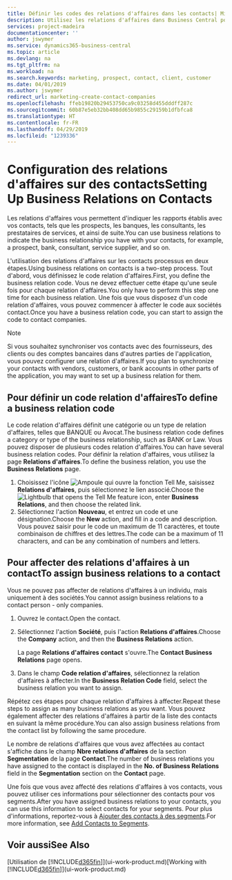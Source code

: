 ```yaml
---
title: Définir les codes des relations d'affaires dans les contacts| Microsoft Docs
description: Utilisez les relations d'affaires dans Business Central pour vous aider avec le marketing et désigner les rapports établis avec vos prospects, clients, notamment les banques ou les prestataires de services.
services: project-madeira
documentationcenter: ''
author: jswymer
ms.service: dynamics365-business-central
ms.topic: article
ms.devlang: na
ms.tgt_pltfrm: na
ms.workload: na
ms.search.keywords: marketing, prospect, contact, client, customer
ms.date: 04/01/2019
ms.author: jswymer
redirect_url: marketing-create-contact-companies
ms.openlocfilehash: ffeb19820b29453750ca9c03258d455dddff287c
ms.sourcegitcommit: 60b87e5eb32bb408dd65b9855c29159b1dfbfca8
ms.translationtype: HT
ms.contentlocale: fr-FR
ms.lasthandoff: 04/29/2019
ms.locfileid: "1239336"
---
```

# <a name="setting-up-business-relations-on-contacts"></a><span data-ttu-id="daa6e-103">Configuration des relations d'affaires sur des contacts</span><span class="sxs-lookup"><span data-stu-id="daa6e-103">Setting Up Business Relations on Contacts</span></span>
<span data-ttu-id="daa6e-104">Les relations d'affaires vous permettent d'indiquer les rapports établis avec vos contacts, tels que les prospects, les banques, les consultants, les prestataires de services, et ainsi de suite.</span><span class="sxs-lookup"><span data-stu-id="daa6e-104">You can use business relations to indicate the business relationship you have with your contacts, for example, a prospect, bank, consultant, service supplier, and so on.</span></span>

<span data-ttu-id="daa6e-105">L'utilisation des relations d'affaires sur les contacts processus en deux étapes.</span><span class="sxs-lookup"><span data-stu-id="daa6e-105">Using business relations on contacts is a two-step process.</span></span> <span data-ttu-id="daa6e-106">Tout d'abord, vous définissez le code relation d'affaires.</span><span class="sxs-lookup"><span data-stu-id="daa6e-106">First, you define the business relation code.</span></span> <span data-ttu-id="daa6e-107">Vous ne devez effectuer cette étape qu'une seule fois pour chaque relation d'affaires.</span><span class="sxs-lookup"><span data-stu-id="daa6e-107">You only have to perform this step one time for each business relation.</span></span> <span data-ttu-id="daa6e-108">Une fois que vous disposez d'un code relation d'affaires, vous pouvez commencer à affecter le code aux sociétés contact.</span><span class="sxs-lookup"><span data-stu-id="daa6e-108">Once you have a business relation code, you can start to assign the code to contact companies.</span></span>

> [!NOTE]  
>   <span data-ttu-id="daa6e-109">Si vous souhaitez synchroniser vos contacts avec des fournisseurs, des clients ou des comptes bancaires dans d'autres parties de l'application, vous pouvez configurer une relation d'affaires.</span><span class="sxs-lookup"><span data-stu-id="daa6e-109">If you plan to synchronize your contacts with vendors, customers, or bank accounts in other parts of the application, you may want to set up a business relation for them.</span></span>

## <a name="to-define-a-business-relation-code"></a><span data-ttu-id="daa6e-110">Pour définir un code relation d'affaires</span><span class="sxs-lookup"><span data-stu-id="daa6e-110">To define a business relation code</span></span>
<span data-ttu-id="daa6e-111">Le code relation d'affaires définit une catégorie ou un type de relation d'affaires, telles que BANQUE ou Avocat.</span><span class="sxs-lookup"><span data-stu-id="daa6e-111">The business relation code defines a category or type of the business relationship, such as BANK or Law.</span></span> <span data-ttu-id="daa6e-112">Vous pouvez disposer de plusieurs codes relation d'affaires.</span><span class="sxs-lookup"><span data-stu-id="daa6e-112">You can have several business relation codes.</span></span> <span data-ttu-id="daa6e-113">Pour définir la relation d'affaires, vous utilisez la page **Relations d'affaires**.</span><span class="sxs-lookup"><span data-stu-id="daa6e-113">To define the business relation, you use the **Business Relations** page.</span></span>

1. <span data-ttu-id="daa6e-114">Choisissez l'icône ![Ampoule qui ouvre la fonction Tell Me](media/ui-search/search_small.png "Dites-moi ce que vous voulez faire"), saisissez **Relations d'affaires**, puis sélectionnez le lien associé.</span><span class="sxs-lookup"><span data-stu-id="daa6e-114">Choose the ![Lightbulb that opens the Tell Me feature](media/ui-search/search_small.png "Tell me what you want to do") icon, enter **Business Relations**, and then choose the related link.</span></span>
2. <span data-ttu-id="daa6e-115">Sélectionnez l'action **Nouveau**, et entrez un code et une désignation.</span><span class="sxs-lookup"><span data-stu-id="daa6e-115">Choose the **New** action, and fill in a code and description.</span></span> <span data-ttu-id="daa6e-116">Vous pouvez saisir pour le code un maximum de 11 caractères, et toute combinaison de chiffres et des lettres.</span><span class="sxs-lookup"><span data-stu-id="daa6e-116">The code can be a maximum of 11 characters, and can be any combination of numbers and letters.</span></span>

## <a name="AssignBusRelContact"></a> <span data-ttu-id="daa6e-117">Pour affecter des relations d'affaires à un contact</span><span class="sxs-lookup"><span data-stu-id="daa6e-117">To assign business relations to a contact</span></span>
<span data-ttu-id="daa6e-118">Vous ne pouvez pas affecter de relations d'affaires à un individu, mais uniquement à des sociétés.</span><span class="sxs-lookup"><span data-stu-id="daa6e-118">You cannot assign business relations to a contact person - only companies.</span></span>

1. <span data-ttu-id="daa6e-119">Ouvrez le contact.</span><span class="sxs-lookup"><span data-stu-id="daa6e-119">Open the contact.</span></span>
2. <span data-ttu-id="daa6e-120">Sélectionnez l'action **Société**, puis l'action **Relations d'affaires**.</span><span class="sxs-lookup"><span data-stu-id="daa6e-120">Choose the **Company** action, and then the **Business Relations** action.</span></span>

    <span data-ttu-id="daa6e-121">La page **Relations d'affaires contact** s'ouvre.</span><span class="sxs-lookup"><span data-stu-id="daa6e-121">The **Contact Business Relations** page opens.</span></span>
3. <span data-ttu-id="daa6e-122">Dans le champ **Code relation d'affaires**, sélectionnez la relation d'affaires à affecter.</span><span class="sxs-lookup"><span data-stu-id="daa6e-122">In the **Business Relation Code** field, select the business relation you want to assign.</span></span>

<span data-ttu-id="daa6e-123">Répétez ces étapes pour chaque relation d'affaires à affecter.</span><span class="sxs-lookup"><span data-stu-id="daa6e-123">Repeat these steps to assign as many business relations as you want.</span></span> <span data-ttu-id="daa6e-124">Vous pouvez également affecter des relations d'affaires à partir de la liste des contacts en suivant la même procédure.</span><span class="sxs-lookup"><span data-stu-id="daa6e-124">You can also assign business relations from the contact list by following the same procedure.</span></span>

<span data-ttu-id="daa6e-125">Le nombre de relations d'affaires que vous avez affectées au contact s'affiche dans le champ **Nbre relations d'affaires** de la section **Segmentation** de la page **Contact**.</span><span class="sxs-lookup"><span data-stu-id="daa6e-125">The number of business relations you have assigned to the contact is displayed in the **No. of Business Relations** field in the **Segmentation** section on the **Contact** page.</span></span>

<span data-ttu-id="daa6e-126">Une fois que vous avez affecté des relations d'affaires à vos contacts, vous pouvez utiliser ces informations pour sélectionner des contacts pour vos segments.</span><span class="sxs-lookup"><span data-stu-id="daa6e-126">After you have assigned business relations to your contacts, you can use this information to select contacts for your segments.</span></span> <span data-ttu-id="daa6e-127">Pour plus d'informations, reportez-vous à [Ajouter des contacts à des segments](marketing-add-contact-segment.md).</span><span class="sxs-lookup"><span data-stu-id="daa6e-127">For more information, see [Add Contacts to Segments](marketing-add-contact-segment.md).</span></span>

## <a name="see-also"></a><span data-ttu-id="daa6e-128">Voir aussi</span><span class="sxs-lookup"><span data-stu-id="daa6e-128">See Also</span></span>
<span data-ttu-id="daa6e-129">[Utilisation de [!INCLUDE[d365fin](includes/d365fin_md.md)]](ui-work-product.md)</span><span class="sxs-lookup"><span data-stu-id="daa6e-129">[Working with [!INCLUDE[d365fin](includes/d365fin_md.md)]](ui-work-product.md)</span></span>
